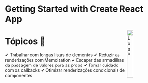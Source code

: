 # Getting Started with Create React App

<img alt="Logo" align="right" src="https://create-react-app.dev/img/logo.svg" width="20%" />

# Tópicos 🚀
 ✔ Trabalhar com longas listas de elementos
 ✔ Reduzir as renderizações com Memoization
 ✔ Escapar das armadilhas da passagem de valores para as props
 ✔ Tomar cuidado com os callbacks
 ✔ Otimizar renderizações condicionais de componentes
